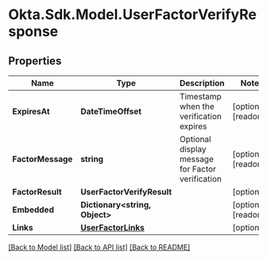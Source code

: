 # Okta.Sdk.Model.UserFactorVerifyResponse

## Properties

Name | Type | Description | Notes
------------ | ------------- | ------------- | -------------
**ExpiresAt** | **DateTimeOffset** | Timestamp when the verification expires | [optional] [readonly] 
**FactorMessage** | **string** | Optional display message for Factor verification | [optional] [readonly] 
**FactorResult** | **UserFactorVerifyResult** |  | [optional] 
**Embedded** | **Dictionary&lt;string, Object&gt;** |  | [optional] [readonly] 
**Links** | [**UserFactorLinks**](UserFactorLinks.md) |  | [optional] 

[[Back to Model list]](../README.md#documentation-for-models) [[Back to API list]](../README.md#documentation-for-api-endpoints) [[Back to README]](../README.md)

